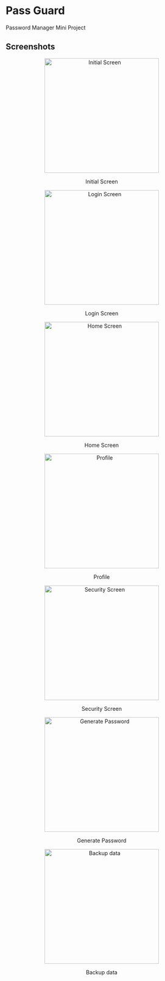 # Pass Guard

Password Manager Mini Project

## Screenshots

<div align="center">
  <img src="screenshots/initialscreen.png" alt="Initial Screen" width="300">
  <p>Initial Screen</p>
</div>

<div align="center">
  <img src="screenshots/LoginScreen.png" alt="Login Screen" width="300">
  <p>Login Screen</p>
</div>

<div align="center">
  <img src="screenshots/homescreen.png" alt="Home Screen" width="300">
  <p>Home Screen</p>
</div>

<div align="center">
  <img src="screenshots/profile.png" alt="Profile" width="300">
  <p>Profile</p>
</div>

<div align="center">
  <img src="screenshots/securityscreen.png" alt="Security Screen" width="300">
  <p>Security Screen</p>
</div>

<div align="center">
  <img src="screenshots/generatepassword.png" alt="Generate Password" width="300">
  <p>Generate Password</p>
</div>

<div align="center">
  <img src="screenshots/backup.png" alt="Backup data" width="300">
  <p>Backup data</p>
</div>

